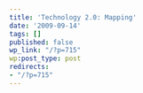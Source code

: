 ```yaml
---
title: 'Technology 2.0: Mapping'
date: '2009-09-14'
tags: []
published: false
wp_link: "/?p=715"
wp:post_type: post
redirects:
- "/?p=715"
---
```


